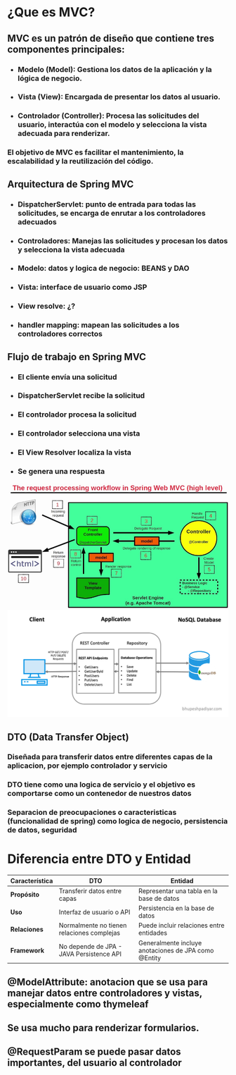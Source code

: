 # ¿Que es MVC?
## MVC es un patrón de diseño que contiene tres componentes principales:

- ### Modelo (Model): Gestiona los datos de la aplicación y la lógica de negocio.
- ### Vista (View): Encargada de presentar los datos al usuario.
- ### Controlador (Controller): Procesa las solicitudes del usuario, interactúa con el modelo y selecciona la vista adecuada para renderizar.

### El objetivo de MVC es facilitar el mantenimiento, la escalabilidad y la reutilización del código.

## Arquitectura de Spring MVC
- ### DispatcherServlet: punto de entrada para todas las solicitudes, se encarga de enrutar a los controladores adecuados
- ### Controladores: Manejas las solicitudes y procesan los datos y selecciona la vista adecuada
- ### Modelo: datos y logica de negocio: BEANS y DAO
- ### Vista: interface de usuario como JSP
- ### View resolve: ¿?
- ### handler mapping: mapean las solicitudes a los controladores correctos

## Flujo de trabajo en Spring MVC
- ### El cliente envía una solicitud
- ### DispatcherServlet recibe la solicitud
- ### El controlador procesa la solicitud
- ### El controlador selecciona una vista
- ### El View Resolver localiza la vista
- ### Se genera una respuesta

![Texto alternativo de imagen](img/mvc.png)
![Texto alternativo de imagen](img/apirest.png)

## DTO (Data Transfer Object)
### Diseñada para transferir datos entre diferentes capas de la aplicacion, por ejemplo controlador y servicio
### DTO tiene como una logica de servicio y el objetivo es comportarse como un contenedor de nuestros datos
### Separacion de preocupaciones o caracteristicas (funcionalidad de spring) como logica de negocio, persistencia de datos, seguridad

# Diferencia entre DTO y Entidad

| Característica | DTO                                        | Entidad |
|----------------|--------------------------------------------|---------|
| **Propósito** | Transferir datos entre capas               | Representar una tabla en la base de datos |
| **Uso** | Interfaz de usuario o API                  | Persistencia en la base de datos |
| **Relaciones** | Normalmente no tienen relaciones complejas | Puede incluir relaciones entre entidades |
| **Framework** | No depende de JPA - JAVA Persistence API   | Generalmente incluye anotaciones de JPA como @Entity |


## @ModelAttribute: anotacion que se usa para manejar datos entre controladores y vistas, especialmente como thymeleaf
## Se usa mucho para renderizar formularios.

## @RequestParam se puede pasar datos importantes, del usuario al controlador